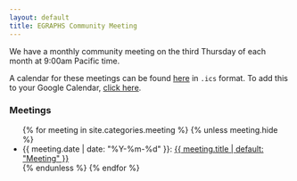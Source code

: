 ```yaml
---
layout: default
title: EGRAPHS Community Meeting
---
```


We have a monthly community meeting on the third Thursday of each month at 9:00am Pacific time.

A calendar for these meetings can be found [here](calendar.ics) in `.ics` format.
To add this to your Google Calendar, [click here](http://www.google.com/calendar/render?cid={{site.url}}{{page.url}}calendar.ics).


### Meetings

<ul class="meetings">
{% for meeting in site.categories.meeting %}
  {% unless meeting.hide %}
  <li>
    {{ meeting.date | date: "%Y-%m-%d" }}:
    <a href="{{meeting.url}}">
      {{ meeting.title | default: "Meeting" }}
    </a>
  </li>
  {% endunless %}
{% endfor %}
</ul>
